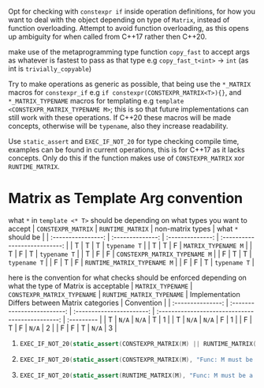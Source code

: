 Opt for checking with `constexpr if` inside operation definitions, for how you want to deal with the object depending on type of `Matrix`, instead of function overloading. Attempt to avoid function overloading, as this opens up ambiguity for when called from C++17 rather then C++20.

make use of the metaprogramming type function `copy_fast` to accept args as whatever is fastest to pass as that type e.g `copy_fast_t<int>` -> `int` (as int is `trivially_copyable`)

Try to make operations as generic as possible, that being use the `*_MATRIX` macros for `constexpr_if` e.g `if constexpr(CONSTEXPR_MATRIX<T>){}`, and `*_MATRIX_TYPENAME` macros for templating e.g `template <CONSTEXPR_MATRIX_TYPENAME M>`; this is so that future implementations can still work with these operations. If C++20 these macros will be made concepts, otherwise will be `typename`, also they increase readability. 

Use `static_assert` and `EXEC_IF_NOT_20` for type checking compile time, examples can be found in current operations, this is for C++17 as it lacks concepts. Only do this if the function makes use of `CONSTEXPR_MATRIX` xor `RUNTIME_MATRIX`.

# Matrix as Template Arg convention
what `*` in `template <* T>` should be depending on what types you want to accept 
| `CONSTEXPR_MATRIX` | `RUNTIME_MATRIX` | non-matrix types |      what `*` should be       |
| :----------------: | :--------------: | :--------------: | :---------------------------: |
|         T          |        T         |        T         |         `typename T`          |
|         T          |        T         |        F         |      `MATRIX_TYPENAME M`      |
|         T          |        F         |        T         |         `typename T`          |
|         T          |        F         |        F         | `CONSTEXPR_MATRIX_TYPENAME M` |
|         F          |        T         |        T         |         `typename T`          |
|         F          |        T         |        F         |  `RUNTIME_MATRIX_TYPENAME M`  |
|         F          |        F         |        T         |         `typename T`          |

here is the convention for what checks should be enforced depending on what the type of Matrix is acceptable
| `MATRIX_TYPENAME` | `CONSTEXPR_MATRIX_TYPENAME` | `RUNTIME_MATRIX_TYPENAME` | Implementation Differs between Matrix categories | Convention |
| :---------------: | :-------------------------: | :-----------------------: | :----------------------------------------------: | :--------- |
|         T         |            `N/A`            |           `N/A`           |                        T                         | 1          |
|         T         |            `N/A`            |           `N/A`           |                        F                         | 1          |
|         F         |              T              |             F             |                      `N/A`                       | 2          |
|         F         |              F              |             T             |                      `N/A`                       | 3          |

1. ```cpp 
   EXEC_IF_NOT_20(static_assert(CONSTEXPR_MATRIX(M) || RUNTIME_MATRIX(M), "Func: M must be a CONSTEXPR_MATRIX or RUNTIME_MATRIX"));
   ```
2. ```cpp
   EXEC_IF_NOT_20(static_assert(CONSTEXPR_MATRIX(M), "Func: M must be a CONSTEXPR_MATRIX"));
   ```
3. ```cpp
   EXEC_IF_NOT_20(static_assert(RUNTIME_MATRIX(M), "Func: M must be a RUNTIME_MATRIX"));
   ```